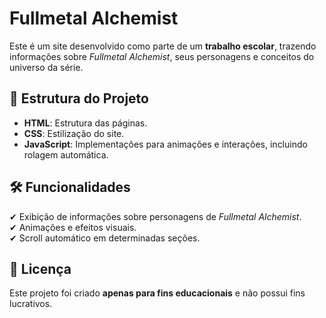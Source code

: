 # Fullmetal Alchemist

Este é um site desenvolvido como parte de um **trabalho escolar**, trazendo informações sobre *Fullmetal Alchemist*, seus personagens e conceitos do universo da série.

## 📂 Estrutura do Projeto
- **HTML**: Estrutura das páginas.
- **CSS**: Estilização do site.
- **JavaScript**: Implementações para animações e interações, incluindo rolagem automática.

## 🛠️ Funcionalidades
✔ Exibição de informações sobre personagens de *Fullmetal Alchemist*.  
✔ Animações e efeitos visuais.  
✔ Scroll automático em determinadas seções.  

## 📜 Licença
Este projeto foi criado **apenas para fins educacionais** e não possui fins lucrativos.
